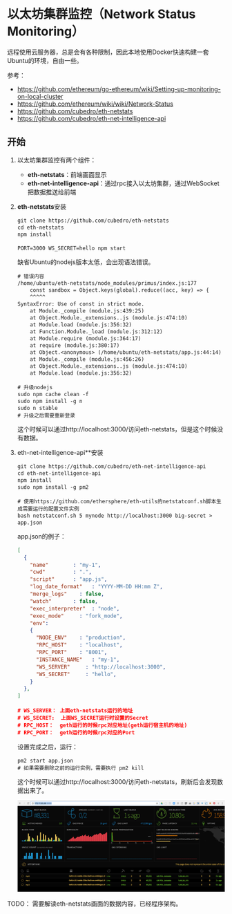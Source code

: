 # 以太坊集群监控（Network Status Monitoring）

远程使用云服务器，总是会有各种限制，因此本地使用Docker快速构建一套Ubuntu的环境，自由一些。

参考：

* https://github.com/ethereum/go-ethereum/wiki/Setting-up-monitoring-on-local-cluster
* https://github.com/ethereum/wiki/wiki/Network-Status
* https://github.com/cubedro/eth-netstats
* https://github.com/cubedro/eth-net-intelligence-api

## 开始

1. 以太坊集群监控有两个组件：

   - **eth-netstats**：前端画面显示
   - **eth-net-intelligence-api**：通过rpc接入以太坊集群，通过WebSocket把数据推送给前端

2. **eth-netstats**安装

   ```
   git clone https://github.com/cubedro/eth-netstats
   cd eth-netstats
   npm install

   PORT=3000 WS_SECRET=hello npm start
   ```

   缺省Ubuntu的nodejs版本太低，会出现语法错误。

   ```shell
   # 错误内容
   /home/ubuntu/eth-netstats/node_modules/primus/index.js:177
       const sandbox = Object.keys(global).reduce((acc, key) => {
       ^^^^^
   SyntaxError: Use of const in strict mode.
       at Module._compile (module.js:439:25)
       at Object.Module._extensions..js (module.js:474:10)
       at Module.load (module.js:356:32)
       at Function.Module._load (module.js:312:12)
       at Module.require (module.js:364:17)
       at require (module.js:380:17)
       at Object.<anonymous> (/home/ubuntu/eth-netstats/app.js:44:14)
       at Module._compile (module.js:456:26)
       at Object.Module._extensions..js (module.js:474:10)
       at Module.load (module.js:356:32)

   # 升级nodejs
   sudo npm cache clean -f
   sudo npm install -g n
   sudo n stable
   # 升级之后需要重新登录
   ```

   这个时候可以通过http://localhost:3000/访问eth-netstats，但是这个时候没有数据。

3. eth-net-intelligence-api**安装

   ```
   git clone https://github.com/cubedro/eth-net-intelligence-api
   cd eth-net-intelligence-api
   npm install
   sudo npm install -g pm2

   # 使用https://github.com/ethersphere/eth-utils的netstatconf.sh脚本生成需要运行的配置文件实例
   bash netstatconf.sh 5 mynode http://localhost:3000 big-secret > app.json
   ```

   app.json的例子：

   ```json
   [
     {
       "name"        : "my-1",
       "cwd"         : ".",
       "script"      : "app.js",
       "log_date_format"   : "YYYY-MM-DD HH:mm Z",
       "merge_logs"    : false,
       "watch"       : false,
       "exec_interpreter"  : "node",
       "exec_mode"     : "fork_mode",
       "env":
       {
         "NODE_ENV"    : "production",
         "RPC_HOST"    : "localhost",
         "RPC_PORT"    : "8001",
         "INSTANCE_NAME"   : "my-1",
         "WS_SERVER"     : "http://localhost:3000",
         "WS_SECRET"     : "hello",
       }
     },
   ]

   # WS_SERVER： 上面eth-netstats运行的地址
   # WS_SECRET:  上面WS_SECRET运行时设置的Secret
   # RPC_HOST：  geth运行的时候rpc对应地址(geth运行宿主机的地址)
   # RPC_PORT：  geth运行的时候rpc对应的Port
   ```

   设置完成之后，运行：

   ```
   pm2 start app.json
   # 如果需要删除之前的运行实例，需要执行 pm2 kill
   ```

   这个时候可以通过http://localhost:3000/访问eth-netstats，刷新后会发现数据出来了。

   ![eth-netstat](../images/eth-netstat.png)


TODO： 需要解读eth-netstats画面的数据内容，已经程序架构。




